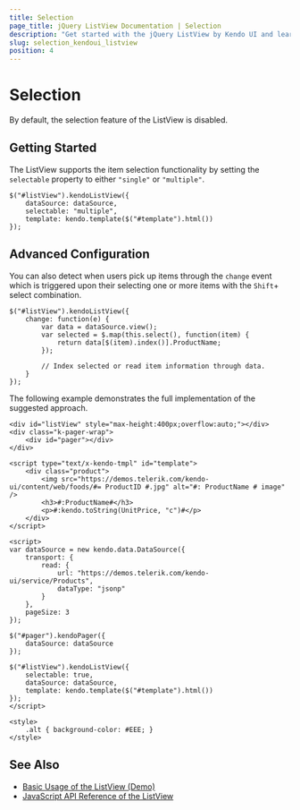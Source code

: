 ```yaml
---
title: Selection
page_title: jQuery ListView Documentation | Selection
description: "Get started with the jQuery ListView by Kendo UI and learn how to implement its selection functionality."
slug: selection_kendoui_listview
position: 4
---
```


# Selection

By default, the selection feature of the ListView is disabled.

## Getting Started

The ListView supports the item selection functionality by setting the `selectable` property to either `"single"` or `"multiple"`.

    $("#listView").kendoListView({
        dataSource: dataSource,
        selectable: "multiple",
        template: kendo.template($("#template").html())
    });

## Advanced Configuration

You can also detect when users pick up items through the `change` event which is triggered upon their selecting one or more items with the `Shift`+ select combination.

    $("#listView").kendoListView({
        change: function(e) {
            var data = dataSource.view();
            var selected = $.map(this.select(), function(item) {
                return data[$(item).index()].ProductName;
            });

            // Index selected or read item information through data.
        }
    });

The following example demonstrates the full implementation of the suggested approach.

```dojo
<div id="listView" style="max-height:400px;overflow:auto;"></div>
<div class="k-pager-wrap">
    <div id="pager"></div>
</div>

<script type="text/x-kendo-tmpl" id="template">
    <div class="product">
        <img src="https://demos.telerik.com/kendo-ui/content/web/foods/#= ProductID #.jpg" alt="#: ProductName # image" />
        <h3>#:ProductName#</h3>
        <p>#:kendo.toString(UnitPrice, "c")#</p>
    </div>
</script>

<script>
var dataSource = new kendo.data.DataSource({
    transport: {
        read: {
            url: "https://demos.telerik.com/kendo-ui/service/Products",
            dataType: "jsonp"
        }
    },
    pageSize: 3
});

$("#pager").kendoPager({
    dataSource: dataSource
});

$("#listView").kendoListView({
    selectable: true,
    dataSource: dataSource,
    template: kendo.template($("#template").html())
});
</script>

<style>
    .alt { background-color: #EEE; }
</style>

```

## See Also

* [Basic Usage of the ListView (Demo)](https://demos.telerik.com/kendo-ui/listview/index)
* [JavaScript API Reference of the ListView](/api/javascript/ui/listview)
